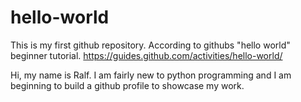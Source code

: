 # hello-world
This is my first github repository. According to githubs "hello world" beginner tutorial. https://guides.github.com/activities/hello-world/

Hi, my name is Ralf. I am fairly new to python programming and I am
beginning to build a github profile to showcase my work.
